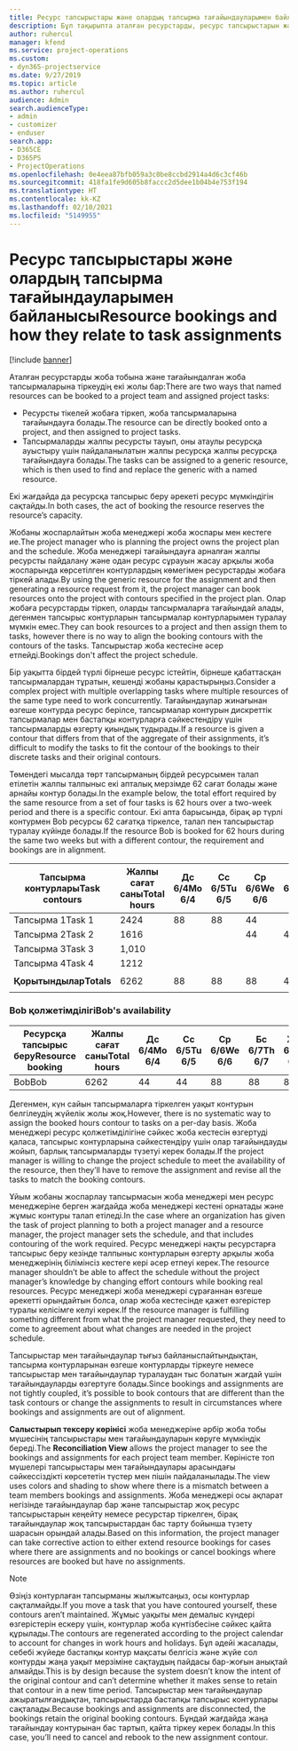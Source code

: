 ```yaml
---
title: Ресурс тапсырыстары және олардың тапсырма тағайындауларымен байланысы
description: Бұл тақырыпта аталған ресурстарды, ресурс тапсырыстарын және тапсырма тағайындауларын басқару және олардың бір-бірімен қалай байланысқаны туралы ақпарат берілген.
author: ruhercul
manager: kfend
ms.service: project-operations
ms.custom:
- dyn365-projectservice
ms.date: 9/27/2019
ms.topic: article
ms.author: ruhercul
audience: Admin
search.audienceType:
- admin
- customizer
- enduser
search.app:
- D365CE
- D365PS
- ProjectOperations
ms.openlocfilehash: 0e4eea87bfb059a3c0be8ccbd2914a4d6c3cf46b
ms.sourcegitcommit: 418fa1fe9d605b8faccc2d5dee1b04b4e753f194
ms.translationtype: HT
ms.contentlocale: kk-KZ
ms.lasthandoff: 02/10/2021
ms.locfileid: "5149955"
---
```

# <a name="resource-bookings-and-how-they-relate-to-task-assignments"></a><span data-ttu-id="fda67-103">Ресурс тапсырыстары және олардың тапсырма тағайындауларымен байланысы</span><span class="sxs-lookup"><span data-stu-id="fda67-103">Resource bookings and how they relate to task assignments</span></span>

[!include [banner](../includes/psa-now-project-operations.md)]

<span data-ttu-id="fda67-104">Аталған ресурстарды жоба тобына және тағайындалған жоба тапсырмаларына тіркеудің екі жолы бар:</span><span class="sxs-lookup"><span data-stu-id="fda67-104">There are two ways that named resources can be booked to a project team and assigned project tasks:</span></span>

- <span data-ttu-id="fda67-105">Ресурсты тікелей жобаға тіркеп, жоба тапсырмаларына тағайындауға болады.</span><span class="sxs-lookup"><span data-stu-id="fda67-105">The resource can be directly booked onto a project, and then assigned to project tasks.</span></span>
- <span data-ttu-id="fda67-106">Тапсырмаларды жалпы ресурсты тауып, оны атаулы ресурсқа ауыстыру үшін пайдаланылатын жалпы ресурсқа жалпы ресурсқа тағайындауға болады.</span><span class="sxs-lookup"><span data-stu-id="fda67-106">The tasks can be assigned to a generic resource, which is then used to find and replace the generic with a named resource.</span></span> 

<span data-ttu-id="fda67-107">Екі жағдайда да ресурсқа тапсырыс беру әрекеті ресурс мүмкіндігін сақтайды.</span><span class="sxs-lookup"><span data-stu-id="fda67-107">In both cases, the act of booking the resource reserves the resource’s capacity.</span></span>

<span data-ttu-id="fda67-108">Жобаны жоспарлайтын жоба менеджері жоба жоспары мен кестеге ие.</span><span class="sxs-lookup"><span data-stu-id="fda67-108">The project manager who is planning the project owns the project plan and the schedule.</span></span> <span data-ttu-id="fda67-109">Жоба менеджері тағайындауға арналған жалпы ресурсты пайдалану және одан ресурс сұрауын жасау арқылы жоба жоспарында көрсетілген контурлардың көмегімен ресурстарды жобаға тіркей алады.</span><span class="sxs-lookup"><span data-stu-id="fda67-109">By using the generic resource for the assignment and then generating a resource request from it, the project manager can book resources onto the project with contours specified in the project plan.</span></span> <span data-ttu-id="fda67-110">Олар жобаға ресурстарды тіркеп, оларды тапсырмаларға тағайындай алады, дегенмен тапсырыс контурларын тапсырмалар контурларымен туралау мүмкін емес.</span><span class="sxs-lookup"><span data-stu-id="fda67-110">They can book resources to a project and then assign them to tasks, however there is no way to align the booking contours with the contours of the tasks.</span></span> <span data-ttu-id="fda67-111">Тапсырыстар жоба кестесіне әсер етпейді.</span><span class="sxs-lookup"><span data-stu-id="fda67-111">Bookings don't affect the project schedule.</span></span>

<span data-ttu-id="fda67-112">Бір уақытта бірдей түрлі бірнеше ресурс істейтін, бірнеше қабаттасқан тапсырмалардан тұратын, кешенді жобаны қарастырыңыз.</span><span class="sxs-lookup"><span data-stu-id="fda67-112">Consider a complex project with multiple overlapping tasks where multiple resources of the same type need to work concurrently.</span></span> <span data-ttu-id="fda67-113">Тағайындаулар жинағынан өзгеше контурда ресурс берілсе, тапсырмалар контурын дискреттік тапсырмалар мен бастапқы контурларға сәйкестендіру үшін тапсырмаларды өзгерту қиындық тудырады.</span><span class="sxs-lookup"><span data-stu-id="fda67-113">If a resource is given a contour that differs from that of the aggregate of their assignments, it’s difficult to modify the tasks to fit the contour of the bookings to their discrete tasks and their original contours.</span></span>

<span data-ttu-id="fda67-114">Төмендегі мысалда төрт тапсырманың бірдей ресурсымен талап етілетін жалпы талпыныс екі апталық мерзімде 62 сағат болады және арнайы контур болады.</span><span class="sxs-lookup"><span data-stu-id="fda67-114">In the example below, the total effort required by the same resource from a set of four tasks is 62 hours over a two-week period and there is a specific contour.</span></span> <span data-ttu-id="fda67-115">Екі апта барысында, бірақ әр түрлі контурмен Bob ресурсы 62 сағатқа тіркелсе, талап пен тапсырыстар туралау күйінде болады.</span><span class="sxs-lookup"><span data-stu-id="fda67-115">If the resource Bob is booked for 62 hours during the same two weeks but with a different contour, the requirement and bookings are in alignment.</span></span>

| <span data-ttu-id="fda67-116">**Тапсырма контурлары**</span><span class="sxs-lookup"><span data-stu-id="fda67-116">**Task contours**</span></span>    | <span data-ttu-id="fda67-117">**Жалпы сағат саны**</span><span class="sxs-lookup"><span data-stu-id="fda67-117">**Total hours**</span></span> | <span data-ttu-id="fda67-118">Дс 6/4</span><span class="sxs-lookup"><span data-stu-id="fda67-118">Mo 6/4</span></span> | <span data-ttu-id="fda67-119">Сс 6/5</span><span class="sxs-lookup"><span data-stu-id="fda67-119">Tu 6/5</span></span> | <span data-ttu-id="fda67-120">Ср 6/6</span><span class="sxs-lookup"><span data-stu-id="fda67-120">We 6/6</span></span> | <span data-ttu-id="fda67-121">Бс 6/7</span><span class="sxs-lookup"><span data-stu-id="fda67-121">Th 6/7</span></span> | <span data-ttu-id="fda67-122">Жм 6/8</span><span class="sxs-lookup"><span data-stu-id="fda67-122">Fr 6/8</span></span> | <span data-ttu-id="fda67-123">Сб 6/9</span><span class="sxs-lookup"><span data-stu-id="fda67-123">Sa 6/9</span></span> | <span data-ttu-id="fda67-124">Жс 6/10</span><span class="sxs-lookup"><span data-stu-id="fda67-124">Su 6/10</span></span> | <span data-ttu-id="fda67-125">Дс 6/11</span><span class="sxs-lookup"><span data-stu-id="fda67-125">Mo 6/11</span></span> | <span data-ttu-id="fda67-126">Сс 6/12</span><span class="sxs-lookup"><span data-stu-id="fda67-126">Tu 6/12</span></span> | <span data-ttu-id="fda67-127">Ср 6/13</span><span class="sxs-lookup"><span data-stu-id="fda67-127">We 6/13</span></span> | <span data-ttu-id="fda67-128">Бс 6/14</span><span class="sxs-lookup"><span data-stu-id="fda67-128">Th 6/14</span></span> | <span data-ttu-id="fda67-129">Жм 6/15</span><span class="sxs-lookup"><span data-stu-id="fda67-129">Fr 6/15</span></span> |
|----------------------|-----------------|--------|--------|--------|--------|--------|--------|---------|---------|---------|---------|---------|---------|
| <span data-ttu-id="fda67-130">Тапсырма 1</span><span class="sxs-lookup"><span data-stu-id="fda67-130">Task 1</span></span>               | <span data-ttu-id="fda67-131">24</span><span class="sxs-lookup"><span data-stu-id="fda67-131">24</span></span>              | <span data-ttu-id="fda67-132">8</span><span class="sxs-lookup"><span data-stu-id="fda67-132">8</span></span>      | <span data-ttu-id="fda67-133">8</span><span class="sxs-lookup"><span data-stu-id="fda67-133">8</span></span>      | <span data-ttu-id="fda67-134">4</span><span class="sxs-lookup"><span data-stu-id="fda67-134">4</span></span>      |        |        |        |         |         |         | <span data-ttu-id="fda67-135">4</span><span class="sxs-lookup"><span data-stu-id="fda67-135">4</span></span>       |         |         |
| <span data-ttu-id="fda67-136">Тапсырма 2</span><span class="sxs-lookup"><span data-stu-id="fda67-136">Task 2</span></span>               | <span data-ttu-id="fda67-137">16</span><span class="sxs-lookup"><span data-stu-id="fda67-137">16</span></span>              |        |        | <span data-ttu-id="fda67-138">4</span><span class="sxs-lookup"><span data-stu-id="fda67-138">4</span></span>      | <span data-ttu-id="fda67-139">4</span><span class="sxs-lookup"><span data-stu-id="fda67-139">4</span></span>      |        |        |         | <span data-ttu-id="fda67-140">8</span><span class="sxs-lookup"><span data-stu-id="fda67-140">8</span></span>       |         |         |         |         |
| <span data-ttu-id="fda67-141">Тапсырма 3</span><span class="sxs-lookup"><span data-stu-id="fda67-141">Task 3</span></span>               | <span data-ttu-id="fda67-142">1,0</span><span class="sxs-lookup"><span data-stu-id="fda67-142">10</span></span>              |        |        |        |        | <span data-ttu-id="fda67-143">4</span><span class="sxs-lookup"><span data-stu-id="fda67-143">4</span></span>      |        |         |         | <span data-ttu-id="fda67-144">4</span><span class="sxs-lookup"><span data-stu-id="fda67-144">4</span></span>       |         | <span data-ttu-id="fda67-145">2</span><span class="sxs-lookup"><span data-stu-id="fda67-145">2</span></span>       |         |
| <span data-ttu-id="fda67-146">Тапсырма 4</span><span class="sxs-lookup"><span data-stu-id="fda67-146">Task 4</span></span>               | <span data-ttu-id="fda67-147">12</span><span class="sxs-lookup"><span data-stu-id="fda67-147">12</span></span>              |        |        |        |        |        |        |         |         |         | <span data-ttu-id="fda67-148">4</span><span class="sxs-lookup"><span data-stu-id="fda67-148">4</span></span>       |         | <span data-ttu-id="fda67-149">8</span><span class="sxs-lookup"><span data-stu-id="fda67-149">8</span></span>       |
|                      |                 |        |        |        |        |        |        |         |         |         |         |         |         |
| <span data-ttu-id="fda67-150">**Қорытындылар**</span><span class="sxs-lookup"><span data-stu-id="fda67-150">**Totals**</span></span>           | <span data-ttu-id="fda67-151">62</span><span class="sxs-lookup"><span data-stu-id="fda67-151">62</span></span>              | <span data-ttu-id="fda67-152">8</span><span class="sxs-lookup"><span data-stu-id="fda67-152">8</span></span>      | <span data-ttu-id="fda67-153">8</span><span class="sxs-lookup"><span data-stu-id="fda67-153">8</span></span>      | <span data-ttu-id="fda67-154">8</span><span class="sxs-lookup"><span data-stu-id="fda67-154">8</span></span>      | <span data-ttu-id="fda67-155">4</span><span class="sxs-lookup"><span data-stu-id="fda67-155">4</span></span>      | <span data-ttu-id="fda67-156">4</span><span class="sxs-lookup"><span data-stu-id="fda67-156">4</span></span>      |        |         | <span data-ttu-id="fda67-157">8</span><span class="sxs-lookup"><span data-stu-id="fda67-157">8</span></span>       | <span data-ttu-id="fda67-158">4</span><span class="sxs-lookup"><span data-stu-id="fda67-158">4</span></span>       | <span data-ttu-id="fda67-159">8</span><span class="sxs-lookup"><span data-stu-id="fda67-159">8</span></span>       | <span data-ttu-id="fda67-160">2</span><span class="sxs-lookup"><span data-stu-id="fda67-160">2</span></span>       | <span data-ttu-id="fda67-161">8</span><span class="sxs-lookup"><span data-stu-id="fda67-161">8</span></span>       |
|                      |                 |        |        |        |        |        |        |         |         |         |         |

### <a name="bobs-availability"></a><span data-ttu-id="fda67-162">Bob қолжетімділігі</span><span class="sxs-lookup"><span data-stu-id="fda67-162">Bob's availability</span></span>
| <span data-ttu-id="fda67-163">**Ресурсқа тапсырыс беру**</span><span class="sxs-lookup"><span data-stu-id="fda67-163">**Resource   booking**</span></span> | <span data-ttu-id="fda67-164">**Жалпы сағат саны**</span><span class="sxs-lookup"><span data-stu-id="fda67-164">**Total hours**</span></span> | <span data-ttu-id="fda67-165">Дс 6/4</span><span class="sxs-lookup"><span data-stu-id="fda67-165">Mo 6/4</span></span> | <span data-ttu-id="fda67-166">Сс 6/5</span><span class="sxs-lookup"><span data-stu-id="fda67-166">Tu 6/5</span></span> | <span data-ttu-id="fda67-167">Ср 6/6</span><span class="sxs-lookup"><span data-stu-id="fda67-167">We 6/6</span></span> | <span data-ttu-id="fda67-168">Бс 6/7</span><span class="sxs-lookup"><span data-stu-id="fda67-168">Th 6/7</span></span> | <span data-ttu-id="fda67-169">Жм 6/8</span><span class="sxs-lookup"><span data-stu-id="fda67-169">Fr 6/8</span></span> | <span data-ttu-id="fda67-170">Сб 6/9</span><span class="sxs-lookup"><span data-stu-id="fda67-170">Sa 6/9</span></span> | <span data-ttu-id="fda67-171">Жс 6/10</span><span class="sxs-lookup"><span data-stu-id="fda67-171">Su 6/10</span></span> | <span data-ttu-id="fda67-172">Дс 6/11</span><span class="sxs-lookup"><span data-stu-id="fda67-172">Mo 6/11</span></span> | <span data-ttu-id="fda67-173">Сс 6/12</span><span class="sxs-lookup"><span data-stu-id="fda67-173">Tu 6/12</span></span> | <span data-ttu-id="fda67-174">Ср 6/13</span><span class="sxs-lookup"><span data-stu-id="fda67-174">We 6/13</span></span> | <span data-ttu-id="fda67-175">Бс 6/14</span><span class="sxs-lookup"><span data-stu-id="fda67-175">Th 6/14</span></span> | <span data-ttu-id="fda67-176">Жм 6/15</span><span class="sxs-lookup"><span data-stu-id="fda67-176">Fr 6/15</span></span> |
|------------------------|-----------------|--------|--------|--------|--------|--------|--------|---------|---------|---------|---------|---------|---------|
| <span data-ttu-id="fda67-177">Bob</span><span class="sxs-lookup"><span data-stu-id="fda67-177">Bob</span></span>                    | <span data-ttu-id="fda67-178">62</span><span class="sxs-lookup"><span data-stu-id="fda67-178">62</span></span>              | <span data-ttu-id="fda67-179">4</span><span class="sxs-lookup"><span data-stu-id="fda67-179">4</span></span>      | <span data-ttu-id="fda67-180">4</span><span class="sxs-lookup"><span data-stu-id="fda67-180">4</span></span>      | <span data-ttu-id="fda67-181">8</span><span class="sxs-lookup"><span data-stu-id="fda67-181">8</span></span>      | <span data-ttu-id="fda67-182">8</span><span class="sxs-lookup"><span data-stu-id="fda67-182">8</span></span>      | <span data-ttu-id="fda67-183">8</span><span class="sxs-lookup"><span data-stu-id="fda67-183">8</span></span>      |        |         | <span data-ttu-id="fda67-184">4</span><span class="sxs-lookup"><span data-stu-id="fda67-184">4</span></span>       | <span data-ttu-id="fda67-185">4</span><span class="sxs-lookup"><span data-stu-id="fda67-185">4</span></span>       | <span data-ttu-id="fda67-186">8</span><span class="sxs-lookup"><span data-stu-id="fda67-186">8</span></span>       | <span data-ttu-id="fda67-187">8</span><span class="sxs-lookup"><span data-stu-id="fda67-187">8</span></span>       | <span data-ttu-id="fda67-188">6</span><span class="sxs-lookup"><span data-stu-id="fda67-188">6</span></span>       |

<span data-ttu-id="fda67-189">Дегенмен, күн сайын тапсырмаларға тіркелген уақыт контурын белгілеудің жүйелік жолы жоқ.</span><span class="sxs-lookup"><span data-stu-id="fda67-189">However, there is no systematic way to assign the booked hours contour to tasks on a per-day basis.</span></span> <span data-ttu-id="fda67-190">Жоба менеджері ресурс қолжетімділігіне сәйкес жоба кестесін өзгертуді қаласа, тапсырыс контурларына сәйкестендіру үшін олар тағайындауды жойып, барлық тапсырмаларды түзетуі керек болады.</span><span class="sxs-lookup"><span data-stu-id="fda67-190">If the project manager is willing to change the project schedule to meet the availability of the resource, then they’ll have to remove the assignment and revise all the tasks to match the booking contours.</span></span>

<span data-ttu-id="fda67-191">Ұйым жобаны жоспарлау тапсырмасын жоба менеджері мен ресурс менеджеріне берген жағдайда жоба менеджері кестені орнатады және жұмыс контуры талап етіледі.</span><span class="sxs-lookup"><span data-stu-id="fda67-191">In the case where an organization has given the task of project planning to both a project manager and a resource manager, the project manager sets the schedule, and that includes contouring of the work required.</span></span> <span data-ttu-id="fda67-192">Ресурс менеджері нақты ресурстарға тапсырыс беру кезінде талпыныс контурларын өзгерту арқылы жоба менеджерінің білімінсіз кестеге кері әсер етпеуі керек.</span><span class="sxs-lookup"><span data-stu-id="fda67-192">The resource manager shouldn’t be able to affect the schedule without the project manager’s knowledge by changing effort contours while booking real resources.</span></span> <span data-ttu-id="fda67-193">Ресурс менеджері жоба менеджері сұрағаннан өзгеше әрекетті орындайтын болса, олар жоба кестесінде қажет өзгерістер туралы келісімге келуі керек.</span><span class="sxs-lookup"><span data-stu-id="fda67-193">If the resource manager is fulfilling something different from what the project manager requested, they need to come to agreement about what changes are needed in the project schedule.</span></span>

<span data-ttu-id="fda67-194">Тапсырыстар мен тағайындаулар тығыз байланыспайтындықтан, тапсырма контурларынан өзгеше контурларды тіркеуге немесе тапсырыстар мен тағайындаулар туралаудан тыс болатын жағдай үшін тағайындауларды өзгертуге болады.</span><span class="sxs-lookup"><span data-stu-id="fda67-194">Since bookings and assignments are not tightly coupled, it’s possible to book contours that are different than the task contours or change the assignments to result in circumstances where bookings and assignments are out of alignment.</span></span>

<span data-ttu-id="fda67-195">**Салыстырып тексеру көрінісі** жоба менеджеріне әрбір жоба тобы мүшесінің тапсырыстары мен тағайындауларын көруге мүмкіндік береді.</span><span class="sxs-lookup"><span data-stu-id="fda67-195">The **Reconciliation View** allows the project manager to see the bookings and assignments for each project team member.</span></span> <span data-ttu-id="fda67-196">Көріністе топ мүшелері тапсырыстары мен тағайындаулары арасындағы сәйкессіздікті көрсететін түстер мен пішін пайдаланылады.</span><span class="sxs-lookup"><span data-stu-id="fda67-196">The view uses colors and shading to show where there is a mismatch between a team members bookings and assignments.</span></span> <span data-ttu-id="fda67-197">Жоба менеджері осы ақпарат негізінде тағайындаулар бар және тапсырыстар жоқ ресурс тапсырыстарын кеңейту немесе ресурстар тіркелген, бірақ тағайындаулар жоқ тапсырыстардан бас тарту бойынша түзету шарасын орындай алады.</span><span class="sxs-lookup"><span data-stu-id="fda67-197">Based on this information, the project manager can take corrective action to either extend resource bookings for cases where there are assignments and no bookings or cancel bookings where resources are booked but have no assignments.</span></span>

> [!NOTE]
> <span data-ttu-id="fda67-198">Өзіңіз контурлаған тапсырманы жылжытсаңыз, осы контурлар сақталмайды.</span><span class="sxs-lookup"><span data-stu-id="fda67-198">If you move a task that you have contoured yourself, these contours aren’t maintained.</span></span> <span data-ttu-id="fda67-199">Жұмыс уақыты мен демалыс күндері өзгерістерін ескеру үшін, контурлар жоба күнтізбесіне сәйкес қайта құрылады.</span><span class="sxs-lookup"><span data-stu-id="fda67-199">The contours are regenerated according to the project calendar to account for changes in work hours and holidays.</span></span> <span data-ttu-id="fda67-200">Бұл әдейі жасалады, себебі жүйеде бастапқы контур мақсаты белгісіз және жүйе сол контурды жаңа уақыт мерзіміне сақтаудың пайдасы бар-жоғын анықтай алмайды.</span><span class="sxs-lookup"><span data-stu-id="fda67-200">This is by design because the system doesn’t know the intent of the original contour and can’t determine whether it makes sense to retain that contour in a new time period.</span></span> <span data-ttu-id="fda67-201">Тапсырыстар мен тағайындаулар ажыратылғандықтан, тапсырыстарда бастапқы тапсырыс контурлары сақталады.</span><span class="sxs-lookup"><span data-stu-id="fda67-201">Because bookings and assignments are disconnected, the bookings retain the original booking contours.</span></span> <span data-ttu-id="fda67-202">Бұндай жағдайда жаңа тағайындау контурынан бас тартып, қайта тіркеу керек болады.</span><span class="sxs-lookup"><span data-stu-id="fda67-202">In this case, you’ll need to cancel and rebook to the new assignment contour.</span></span>

